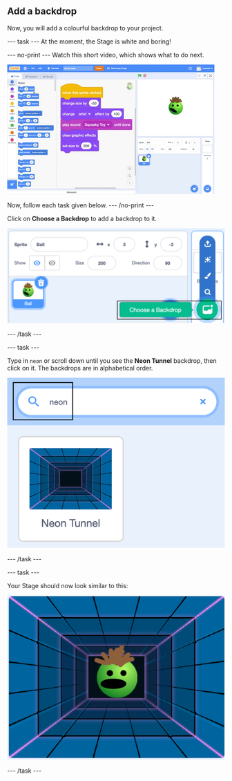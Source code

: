 ## Add a backdrop

Now, you will add a colourful backdrop to your project.

--- task ---
At the moment, the Stage is white and boring! 

--- no-print ---
Watch this short video, which shows what to do next.

![screenshot](images/balls-step8.gif) 

Now, follow each task given below.
--- /no-print ---

Click on **Choose a Backdrop** to add a backdrop to it.

![screenshot](images/balls-backdrop.png)

--- /task ---

--- task ---

Type in `neon` or scroll down until you see the **Neon Tunnel** backdrop, then click on it. The backdrops are in alphabetical order. 

![screenshot](images/balls-neon-backdrop.png)

--- /task ---

--- task ---

Your Stage should now look similar to this:

![screenshot](images/balls-neon-stage.png)

--- /task ---
